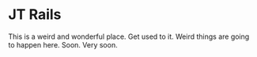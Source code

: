 # JT Rails

This is a weird and wonderful place.  Get used to it.  Weird things are going to happen here.  Soon. Very soon.
